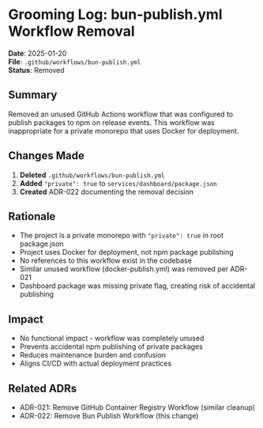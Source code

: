 # Grooming Log: bun-publish.yml Workflow Removal

**Date**: 2025-01-20  
**File**: `.github/workflows/bun-publish.yml`  
**Status**: Removed

## Summary

Removed an unused GitHub Actions workflow that was configured to publish packages to npm on release events. This workflow was inappropriate for a private monorepo that uses Docker for deployment.

## Changes Made

1. **Deleted** `.github/workflows/bun-publish.yml`
2. **Added** `"private": true` to `services/dashboard/package.json`
3. **Created** ADR-022 documenting the removal decision

## Rationale

- The project is a private monorepo with `"private": true` in root package.json
- Project uses Docker for deployment, not npm package publishing
- No references to this workflow exist in the codebase
- Similar unused workflow (docker-publish.yml) was removed per ADR-021
- Dashboard package was missing private flag, creating risk of accidental publishing

## Impact

- No functional impact - workflow was completely unused
- Prevents accidental npm publishing of private packages
- Reduces maintenance burden and confusion
- Aligns CI/CD with actual deployment practices

## Related ADRs

- ADR-021: Remove GitHub Container Registry Workflow (similar cleanup)
- ADR-022: Remove Bun Publish Workflow (this change)
